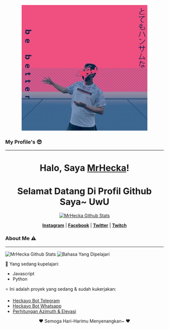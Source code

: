 <p align="center">
  <a href="https://github.com/MrHecka"><img src="bebetter.jpg" alt="Banner MrHecka"></a>
</p>

### My Profile's 😎
___

<h1 align="center">Halo, Saya <a href="https://github.com/MrHecka">MrHecka</a>!</h1>
<h1 align="center">Selamat Datang Di Profil Github Saya~ UwU</h1>

<p align="center">
  <a href="https://github.com/MrHecka"><img src="https://github-readme-stats.vercel.app/api?username=MrHecka&hide_border=true&show_icons=true" alt="MrHecka Github Stats"></a>
</p>

<p align="center">
  <strong><a href="https://www.instagram.com/anone14_/">Instagram</a></strong> |
  <strong><a href="https://www.facebook.com/MrHecka/">Facebook</a></strong> |
  <strong><a href="https://twitter.com/heckabinary">Twitter</a></strong> |
  <strong><a href="https://www.twitch.tv/hecka014">Twitch</a></strong>
</p>


### About Me ⚠️
___

![MrHecka Github Stats](https://github-readme-stats.vercel.app/api?username=MrHecka&layout=compact&theme=tokyonight)
![Bahasa Yang Dipelajari](https://github-readme-stats.vercel.app/api/top-langs/?username=MrHecka&count_private=true&show_icons=true&theme=tokyonight)

:page_with_curl: Yang sedang kupelajari:
- Javascript
- Python

:star: Ini adalah proyek yang sedang & sudah kukerjakan:
- [Heckayo Bot Telegram](https://github.com/MrHecka/heckayo-bot-telegram)
- [Heckayo Bot Whatsapp](https://wa.me/6285335085631)
- [Perhitungan Azimuth & Elevasi](https://github.com/MrHecka/Azimuth-Elevasi-Python)

<p align="center">❤ Semoga Hari-Harimu Menyenangkan~ ❤</p>
